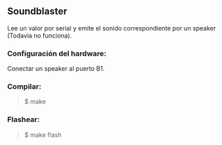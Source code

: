 ## Soundblaster
Lee un valor por serial y emite el sonido correspondiente por un speaker (Todavia no funciona).

### Configuración del hardware:
Conectar un speaker al puerto B1.

### Compilar:
> $ make

### Flashear: 
> $ make flash